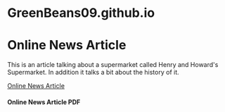 # GreenBeans09.github.io
<h1>Online News Article</h1>
<p>This is an article talking about a supermarket called Henry and Howard's Supermarket. In addition it talks a bit about the history of it.</p> 
<a href="GreenBeans09.github.io/OnlineNewsArticle.html" target="_self"> Online News Article</a>
<h4>Online News Article PDF</h4>
